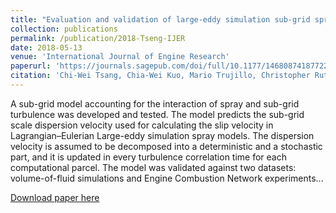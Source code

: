 ```yaml
---
title: "Evaluation and validation of large-eddy simulation sub-grid spray dispersion models using high-fidelity volume-of-fluid simulation data and engine combustion network experimental data"
collection: publications
permalink: /publication/2018-Tseng-IJER
date: 2018-05-13
venue: 'International Journal of Engine Research'
paperurl: 'https://journals.sagepub.com/doi/full/10.1177/1468087418772219'
citation: 'Chi-Wei Tsang, Chia-Wei Kuo, Mario Trujillo, Christopher Rutland; <i>International J of Engine Research</i>. Vol. 20(6), pg. 583-605, 2019.'
---
```

A sub-grid model accounting for the interaction of spray and sub-grid turbulence was developed and tested. The model predicts the sub-grid scale dispersion velocity used for calculating the slip velocity in Lagrangian–Eulerian Large-eddy simulation spray models. The dispersion velocity is assumed to be decomposed into a deterministic and a stochastic part, and it is updated in every turbulence correlation time for each computational parcel. The model was validated against
two datasets: volume-of-fluid simulations and Engine Combustion Network experiments...

[Download paper here](/files/2018-Tsang-IJER.pdf)
